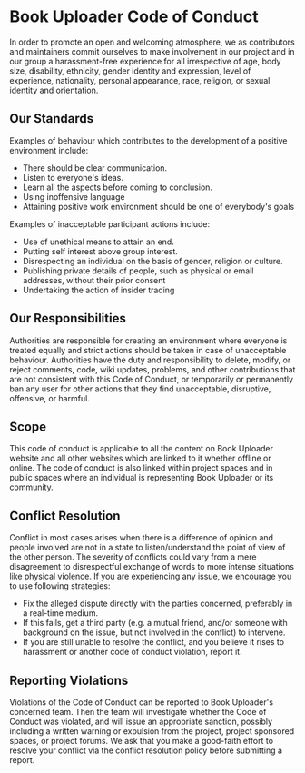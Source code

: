 # Book Uploader Code of Conduct
In order to promote an open and welcoming atmosphere, we as contributors and maintainers commit ourselves to make involvement in our project and in our group a harassment-free experience for all irrespective of age, body size, disability, ethnicity, gender identity and expression, level of experience, nationality, personal appearance, race, religion, or sexual identity and orientation.

## Our Standards
Examples of behaviour which contributes to the development of a positive environment include:
* There should be clear communication.
* Listen to everyone's ideas.
* Learn all the aspects before coming to conclusion.
* Using inoffensive language
* Attaining positive work environment should be one of everybody's goals

Examples of inacceptable participant actions include:
* Use of unethical means to attain an end.
* Putting self interest above group interest.
* Disrespecting an individual on the basis of gender, religion or culture.
* Publishing private details of people, such as physical or email addresses, without their prior consent
* Undertaking the action of insider trading

## Our Responsibilities
Authorities are responsible for creating an environment where everyone is treated equally and strict actions should be taken in case of unacceptable behaviour.
Authorities have the duty and responsibility to delete, modify, or reject comments, code, wiki updates, problems, and other contributions that are not consistent with this Code of Conduct, or temporarily or permanently ban any user for other actions that they find unacceptable, disruptive, offensive, or harmful.

## Scope
This code of conduct is applicable to all the content on Book Uploader website and all other websites which are linked to it whether offline or online.
The code of conduct is also linked within project spaces and in public spaces where an individual is representing Book Uploader or its community.

## Conflict Resolution
Conflict in most cases arises when there is a difference of opinion and people involved are not in a state to listen/understand the point of view of the other person. The severity of conflicts could vary from a mere disagreement to disrespectful exchange of words to more intense situations like physical violence. If you are experiencing any issue, we encourage you to use following strategies:
* Fix the alleged dispute directly with the parties concerned, preferably in a real-time medium.
* If this fails, get a third party (e.g. a mutual friend, and/or someone with background on the issue, but not involved in the conflict) to intervene.
* If you are still unable to resolve the conflict, and you believe it rises to harassment or another code of conduct violation, report it.


## Reporting Violations
Violations of the Code of Conduct can be reported to Book Uploader's concerned team. Then the team will investigate whether the Code of Conduct was violated, and will issue an appropriate sanction, possibly including a written warning or expulsion from the project, project sponsored spaces, or project forums. We ask that you make a good-faith effort to resolve your conflict via the conflict resolution policy before submitting a report.
